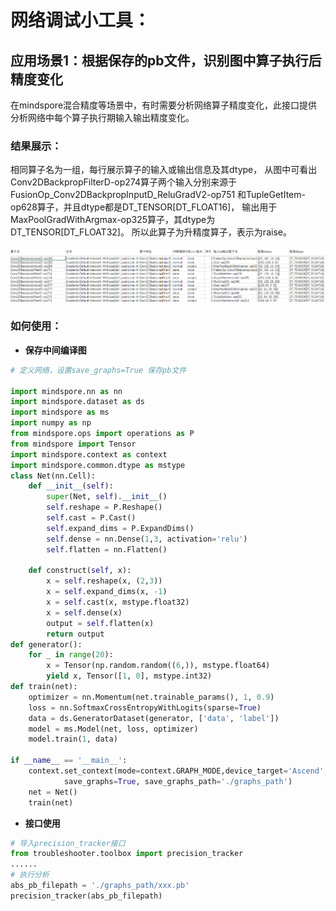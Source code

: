 # 网络调试小工具：

## 应用场景1：根据保存的pb文件，识别图中算子执行后精度变化
在mindspore混合精度等场景中，有时需要分析网络算子精度变化，此接口提供分析网络中每个算子执行期输入输出精度变化。

### 结果展示：
相同算子名为一组，每行展示算子的输入或输出信息及其dtype，
从图中可看出Conv2DBackpropFilterD-op274算子两个输入分别来源于FusionOp_Conv2DBackpropInputD_ReluGradV2-op751
和TupleGetItem-op628算子，并且dtype都是DT_TENSOR[DT_FLOAT16]，
输出用于MaxPoolGradWithArgmax-op325算子，其dtype为DT_TENSOR[DT_FLOAT32]。
所以此算子为升精度算子，表示为raise。

![avatar](images/precision_csv.png)

### 如何使用：

- **保存中间编译图**
```python
# 定义网络，设置save_graphs=True 保存pb文件

import mindspore.nn as nn
import mindspore.dataset as ds
import mindspore as ms
import numpy as np
from mindspore.ops import operations as P
from mindspore import Tensor
import mindspore.context as context
import mindspore.common.dtype as mstype
class Net(nn.Cell):
    def __init__(self):
        super(Net, self).__init__()
        self.reshape = P.Reshape()
        self.cast = P.Cast()
        self.expand_dims = P.ExpandDims()
        self.dense = nn.Dense(1,3, activation='relu')
        self.flatten = nn.Flatten()
    
    def construct(self, x):
        x = self.reshape(x, (2,3))
        x = self.expand_dims(x, -1)
        x = self.cast(x, mstype.float32)
        x = self.dense(x)
        output = self.flatten(x)
        return output
def generator():
    for _ in range(20):
        x = Tensor(np.random.random((6,)), mstype.float64)
        yield x, Tensor([1, 0], mstype.int32)
def train(net):
    optimizer = nn.Momentum(net.trainable_params(), 1, 0.9)
    loss = nn.SoftmaxCrossEntropyWithLogits(sparse=True)
    data = ds.GeneratorDataset(generator, ['data', 'label'])
    model = ms.Model(net, loss, optimizer)
    model.train(1, data)

if __name__ == '__main__':
    context.set_context(mode=context.GRAPH_MODE,device_target='Ascend', device_id=0, 
            save_graphs=True, save_graphs_path='./graphs_path')
    net = Net()
    train(net)
```
        

- **接口使用**
```python
# 导入precision_tracker接口
from troubleshooter.toolbox import precision_tracker
......
# 执行分析
abs_pb_filepath = './graphs_path/xxx.pb'
precision_tracker(abs_pb_filepath)
```
